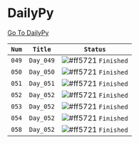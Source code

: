 # DailyPy

[Go To DailyPy](https://www.linkedin.com/in/lindseym1/recent-activity/shares/)


| `Num` | `Title`                 | `Status`                                                                   |
| ----- | ----------------------- | -------------------------------------------------------------------------- |
| `049` | `Day_049`               | ![#ff5721](https://via.placeholder.com/12/007500/000000?text=+) `Finished` |
| `050` | `Day_050`               | ![#ff5721](https://via.placeholder.com/12/007500/000000?text=+) `Finished` |
| `051` | `Day_051`               | ![#ff5721](https://via.placeholder.com/12/007500/000000?text=+) `Finished` |
| `052` | `Day_052`               | ![#ff5721](https://via.placeholder.com/12/007500/000000?text=+) `Finished` |
| `053` | `Day_052`               | ![#ff5721](https://via.placeholder.com/12/007500/000000?text=+) `Finished` |
| `054` | `Day_052`               | ![#ff5721](https://via.placeholder.com/12/007500/000000?text=+) `Finished` |
| `058` | `Day_052`               | ![#ff5721](https://via.placeholder.com/12/007500/000000?text=+) `Finished` |
